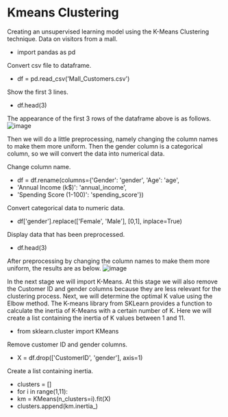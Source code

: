 # Kmeans Clustering
Creating an unsupervised learning model using the K-Means Clustering technique. Data on visitors from a mall.
- import pandas as pd

Convert csv file to dataframe.
- df = pd.read_csv('Mall_Customers.csv')
 
Show the first 3 lines.
- df.head(3)

The appearance of the first 3 rows of the dataframe above is as follows.
![image](https://github.com/diantyapitaloka/Kmeans-Clustering/assets/147487436/510ce9fb-d8fb-43de-bc25-d90e7d1adfad)

Then we will do a little preprocessing, namely changing the column names to make them more uniform. Then the gender column is a categorical column, so we will convert the data into numerical data.

Change column name.
- df = df.rename(columns={'Gender': 'gender', 'Age': 'age',
- 'Annual Income (k$)': 'annual_income',
- 'Spending Score (1-100)': 'spending_score'})
 
Convert categorical data to numeric data.
- df['gender'].replace(['Female', 'Male'], [0,1], inplace=True)
 
Display data that has been preprocessed.
- df.head(3)

After preprocessing by changing the column names to make them more uniform, the results are as below.
![image](https://github.com/diantyapitaloka/Kmeans-Clustering/assets/147487436/7b5791e0-9fc0-45be-b529-0e8a051fcb34)

In the next stage we will import K-Means. At this stage we will also remove the Customer ID and gender columns because they are less relevant for the clustering process. Next, we will determine the optimal K value using the Elbow method. The K-means library from SKLearn provides a function to calculate the inertia of K-Means with a certain number of K. Here we will create a list containing the inertia of K values between 1 and 11.

- from sklearn.cluster import KMeans
 
Remove customer ID and gender columns.
- X = df.drop(['CustomerID', 'gender'], axis=1)
 
Create a list containing inertia.
- clusters = []
- for i in range(1,11):
- km = KMeans(n_clusters=i).fit(X)
- clusters.append(km.inertia_)


